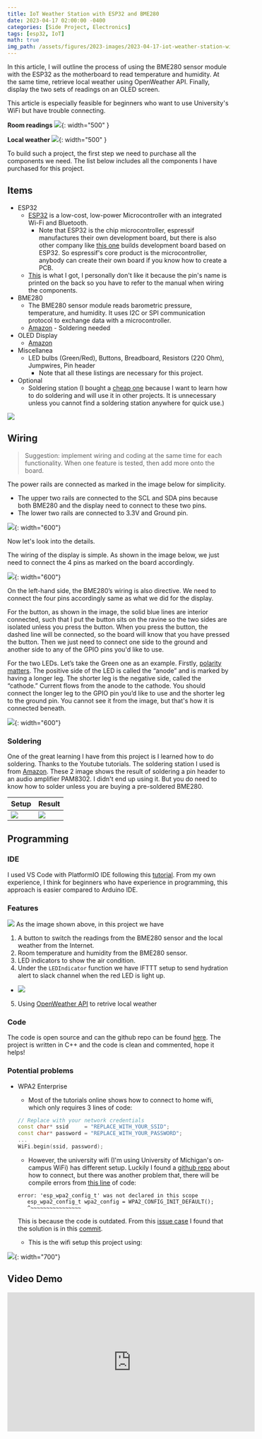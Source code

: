 ```yaml
---
title: IoT Weather Station with ESP32 and BME280
date: 2023-04-17 02:00:00 -0400
categories: [Side Project, Electronics]
tags: [esp32, IoT] 
math: true
img_path: /assets/figures/2023-images/2023-04-17-iot-weather-station-with-esp32
---
```


In this article, I will outline the process of using the BME280 sensor module with the ESP32 as the motherboard to read temperature and humidity. At the same time, retrieve local weather using OpenWeather API. Finally, display the two sets of readings on an OLED screen. 

This article is especially feasible for beginners who want to use University's WiFi but have trouble connecting.

**Room readings**
![](room.png){: width="500" }

**Local weather**
![](local.png){: width="500" }

To build such a project, the first step we need to purchase all the components we need. The list below includes all the components I have purchased for this project.

## Items
- ESP32
  - [ESP32](https://catalog.us-east-1.prod.workshops.aws/workshops/5b127b2f-f879-48b9-9dd0-35aff98c7bbc/en-US/module1/esp32) is a low-cost, low-power Microcontroller with an integrated Wi-Fi and Bluetooth. 
    -  Note that ESP32 is the chip microcontroller, espressif manufactures their own development board, but there is also other company like [this one](https://a.co/d/8E2EJhQ) builds development board based on ESP32. So espressif's core product is the microcontroller, anybody can create their own board if you know how to create a PCB.
  - [This](https://a.co/d/h4Dk0s0) is what I got, I personally don't like it because the pin's name is printed on the back so you have to refer to the manual when wiring the components.
- BME280
  - The BME280 sensor module reads barometric pressure, temperature, and humidity. It uses I2C or SPI communication protocol to exchange data with a microcontroller.
  - [Amazon](https://a.co/d/21BLqDm) - Soldering needed
- OLED Display 
  - [Amazon](https://a.co/d/7P7eH4r)
- Miscellanea
  - LED bulbs (Green/Red), Buttons, Breadboard, Resistors (220 Ohm), Jumpwires, Pin header
    - Note that all these listings are necessary for this project.
- Optional
  - Soldering station (I bought a [cheap one](https://a.co/d/7hWibIp) because I want to learn how to do soldering and will use it in other projects. It is unnecessary unless you cannot find a soldering station anywhere for quick use.)

![](fullview.png)

## Wiring
> Suggestion: implement wiring and coding at the same time for each functionality. When one feature is tested, then add more onto the board.

The power rails are connected as marked in the image below for simplicity.
- The upper two rails are connected to the SCL and SDA pins because both BME280 and the display need to connect to these two pins.
- The lower two rails are connected to 3.3V and Ground pin.

![](wiring_rails.png){: width="600"}

Now let's look into the details.

The wiring of the display is simple. As shown in the image below, we just need to connect the 4 pins as marked on the board accordingly.

![](wiring_display.png){: width="600"}

On the left-hand side, the BME280’s wiring is also directive. We need to connect the four pins accordingly same as what we did for the display.

For the button, as shown in the image, the solid blue lines are interior connected, such that I put the button sits on the ravine so the two sides are isolated unless you press the button. When you press the button, the dashed line will be connected, so the board will know that you have pressed the button. Then we just need to connect one side to the ground and another side to any of the GPIO pins you'd like to use.

For the two LEDs. Let’s take the Green one as an example. Firstly, [polarity matters](https://learn.sparkfun.com/tutorials/light-emitting-diodes-leds/how-to-use-them#). The positive side of the LED is called the “anode” and is marked by having a longer leg. The shorter leg is the negative side, called the “cathode.” Current flows from the anode to the cathode. You should connect the longer leg to the GPIO pin you’d like to use and the shorter leg to the ground pin. You cannot see it from the image, but that's how it is connected beneath.

![](wiring_left.png){: width="600"}

### Soldering
One of the great learning I have from this project is I learned how to do soldering. Thanks to the Youtube tutorials. The soldering station I used is from [Amazon](https://a.co/d/7LJXkvm). These 2 image shows the result of soldering a pin header to an audio amplifier PAM8302. I didn't end up using it. But you do need to know how to solder unless you are buying a pre-soldered BME280.

|Setup| Result |
| ------- |------- |
|![](soldering1.jpg)| ![](soldering2.jpg)|

## Programming
### IDE
I used VS Code with PlatformIO IDE following this [tutorial](https://randomnerdtutorials.com/vs-code-platformio-ide-esp32-esp8266-arduino/). From my own experience, I think for beginners who have experience in programming, this approach is easier compared to Arduino IDE.

### Features
![](code_loop.png) 
As the image shown above, in this project we have
1. A button to switch the readings from the BME280 sensor and the local weather from the Internet.
2. Room temperature and humidity from the BME280 sensor.
3. LED indicators to show the air condition.
4. Under the `LEDIndicator` function we have IFTTT setup to send hydration alert to slack channel when the red LED is light up.
  - ![](slack_alert.png)
5. Using [OpenWeather API](https://openweathermap.org/api) to retrive local weather



### Code
The code is open source and can the github repo can be found [here](https://github.com/sxy-sun/weather_station_IoT). The project is written in C++ and the code is clean and commented, hope it helps!

### Potential problems

- WPA2 Enterprise
  - Most of the tutorials online shows how to connect to home wifi, which only requires 3 lines of code:
  ```c++
  // Replace with your network credentials
  const char* ssid     = "REPLACE_WITH_YOUR_SSID";
  const char* password = "REPLACE_WITH_YOUR_PASSWORD";
  ...
  WiFi.begin(ssid, password);
  ```
  - However, the university wifi (I'm using University of Michigan's on-campus WiFi) has different setup. Luckily I found a [github repo](https://github.com/debsahu/Esp32_EduWiFi) about how to connect, but there was another problem that, there will be compile errors from [this line](https://github.com/debsahu/Esp32_EduWiFi/blob/18142ed7cd3223e6931028133cc6ad01d1a50780/Arduino/Esp32_EduWiFi/Esp32_EduWiFi.ino#L128) of code:
  ```
  error: 'esp_wpa2_config_t' was not declared in this scope
     esp_wpa2_config_t wpa2_config = WPA2_CONFIG_INIT_DEFAULT();
     ^~~~~~~~~~~~~~~~~
  ```
  This is because the code is outdated. From this [issue case](https://github.com/esphome/issues/issues/2646) I found that the solution is in this [commit](https://github.com/esphome/esphome/pull/2815/commits/5638d96626b4418a30a27747364f6f0c7ebfbee2).

  -  This is the wifi setup this project using:

![](code_wifi.png){: width="700"}

## Video Demo
<iframe width="560" height="315" src="https://www.youtube.com/embed/YoT-wcManlM" title="YouTube video player" frameborder="0" allow="accelerometer; autoplay; clipboard-write; encrypted-media; gyroscope; picture-in-picture; web-share" allowfullscreen></iframe>